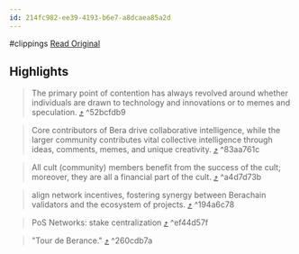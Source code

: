 ```yaml
---
id: 214fc982-ee39-4193-b6e7-a8dcaea85a2d
---
```


#clippings
[Read Original](https://www.shoal.gg/p/berachain-building-sticky-liquidity)

## Highlights

> The primary point of contention has always revolved around whether individuals are drawn to technology and innovations or to memes and speculation. [⤴️](https://omnivore.app/me/berachain-building-sticky-liquidity-by-pavel-paramonov-18e0c9b83bf#52bcfdb9-7383-41eb-bdcd-db8a6028a70d)  ^52bcfdb9

> Core contributors of Bera drive collaborative intelligence, while the larger community contributes vital collective intelligence through ideas, comments, memes, and unique creativity. [⤴️](https://omnivore.app/me/berachain-building-sticky-liquidity-by-pavel-paramonov-18e0c9b83bf#83aa761c-902e-401e-b66d-3b47118511d0)  ^83aa761c

> All cult (community) members benefit from the success of the cult; moreover, they are all a financial part of the cult. [⤴️](https://omnivore.app/me/berachain-building-sticky-liquidity-by-pavel-paramonov-18e0c9b83bf#a4d7d73b-aa9b-4f58-8f56-43331093a68d)  ^a4d7d73b

> align network incentives, fostering synergy between Berachain validators and the ecosystem of projects. [⤴️](https://omnivore.app/me/berachain-building-sticky-liquidity-by-pavel-paramonov-18e0c9b83bf#194a6c78-aa78-41a2-977c-db88f85e2548)  ^194a6c78

> PoS Networks: stake centralization [⤴️](https://omnivore.app/me/berachain-building-sticky-liquidity-by-pavel-paramonov-18e0c9b83bf#ef44d57f-ee0f-41c2-9c29-24c9c0638776)  ^ef44d57f

> "Tour de Berance." [⤴️](https://omnivore.app/me/berachain-building-sticky-liquidity-by-pavel-paramonov-18e0c9b83bf#260cdb7a-8d65-4341-85b0-c03eb84ab682)  ^260cdb7a


